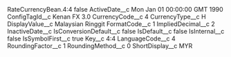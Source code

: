 <?xml version="1.0" encoding="UTF-8"?>
<CustomMetadata xmlns="http://soap.sforce.com/2006/04/metadata" xmlns:xsi="http://www.w3.org/2001/XMLSchema-instance" xmlns:xsd="http://www.w3.org/2001/XMLSchema">
    <label>RateCurrencyBean.4:4</label>
    <protected>false</protected>
    <values>
        <field>ActiveDate__c</field>
        <value xsi:type="xsd:string">Mon Jan 01 00:00:00 GMT 1990</value>
    </values>
    <values>
        <field>ConfigTagId__c</field>
        <value xsi:type="xsd:string">Kenan FX 3.0</value>
    </values>
    <values>
        <field>CurrencyCode__c</field>
        <value xsi:type="xsd:string">4</value>
    </values>
    <values>
        <field>CurrencyType__c</field>
        <value xsi:type="xsd:string">H</value>
    </values>
    <values>
        <field>DisplayValue__c</field>
        <value xsi:type="xsd:string">Malaysian Ringgit</value>
    </values>
    <values>
        <field>FormatCode__c</field>
        <value xsi:type="xsd:string">1</value>
    </values>
    <values>
        <field>ImpliedDecimal__c</field>
        <value xsi:type="xsd:string">2</value>
    </values>
    <values>
        <field>InactiveDate__c</field>
        <value xsi:nil="true"/>
    </values>
    <values>
        <field>IsConversionDefault__c</field>
        <value xsi:type="xsd:string">false</value>
    </values>
    <values>
        <field>IsDefault__c</field>
        <value xsi:type="xsd:string">false</value>
    </values>
    <values>
        <field>IsInternal__c</field>
        <value xsi:type="xsd:string">false</value>
    </values>
    <values>
        <field>IsSymbolFirst__c</field>
        <value xsi:type="xsd:string">true</value>
    </values>
    <values>
        <field>Key__c</field>
        <value xsi:type="xsd:string">4:4</value>
    </values>
    <values>
        <field>LanguageCode__c</field>
        <value xsi:type="xsd:string">4</value>
    </values>
    <values>
        <field>RoundingFactor__c</field>
        <value xsi:type="xsd:string">1</value>
    </values>
    <values>
        <field>RoundingMethod__c</field>
        <value xsi:type="xsd:string">0</value>
    </values>
    <values>
        <field>ShortDisplay__c</field>
        <value xsi:type="xsd:string">MYR</value>
    </values>
</CustomMetadata>
